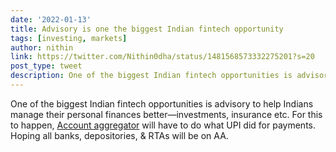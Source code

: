 ```yaml
---
date: '2022-01-13'
title: Advisory is one the biggest Indian fintech opportunity
tags: [investing, markets]
author: nithin
link: https://twitter.com/Nithin0dha/status/1481568573332275201?s=20
post_type: tweet
description: One of the biggest Indian fintech opportunities is advisory to help Indians manage their personal finances better...
---
```


One of the biggest Indian fintech opportunities is advisory to help Indians manage their personal finances better—investments, insurance etc. For this to happen, [Account aggregator](https://www.bloombergquint.com/business/account-aggregators-await-a-upi-like-moment) will have to do what UPI did for payments. Hoping all banks, depositories, & RTAs will be on AA.
